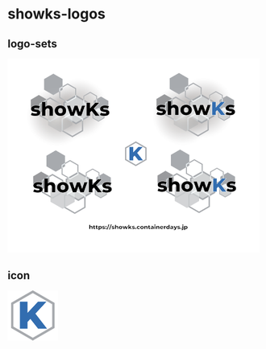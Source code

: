 # showks-logos

## logo-sets

<img src="https://raw.githubusercontent.com/containerdaysjp/showks-logos/master/showKs-logos.png" width="500">

## icon

<img src="https://raw.githubusercontent.com/containerdaysjp/showks-logos/master/showKs-icon.png" width="100">
